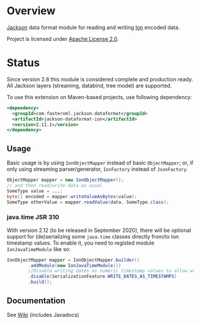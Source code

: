 # Overview

[Jackson](../../../../jackson) data format module for reading and writing
[Ion](https://amznlabs.github.io/ion-docs/) encoded data.

Project is licensed under [Apache License 2.0](http://www.apache.org/licenses/LICENSE-2.0.txt).

# Status

Since version 2.8 this module is considered complete and production ready.
All Jackson layers (streaming, databind, tree model) are supported.

To use this extension on Maven-based projects, use following dependency:

```xml
<dependency>
  <groupId>com.fasterxml.jackson.dataformat</groupId>
  <artifactId>jackson-dataformat-ion</artifactId>
  <version>2.11.1</version>
</dependency>
```
## Usage

Basic usage is by using `IonObjectMapper` instead of basic `ObjectMapper`;
or, if only using streaming parser/generator, `IonFactory` instead of `JsonFactory`.

```java
ObjectMapper mapper = new IonObjectMapper();
// and then read/write data as usual
SomeType value = ...;
byte[] encoded = mapper.writeValueAsBytes(value);
SomeType otherValue = mapper.readValue(data, SomeType.class);
```

### java.time JSR 310

With version 2.12 (to be released in September 2020), there will be optional support for
(de)serializing some `java.time` classes directly from/to Ion timestamp values.
To enable it, you need to registed module `IonJavaTimeModule` like so:

```java
IonObjectMapper mapper = IonObjectMapper.builder()
        .addModule(new IonJavaTimeModule())
        //Disable writing dates as numeric timestamp values to allow writing as Ion timestamp values. 
        .disable(SerializationFeature.WRITE_DATES_AS_TIMESTAMPS)
        .build();
```

## Documentation

See [Wiki](../../../wiki) (includes Javadocs)
